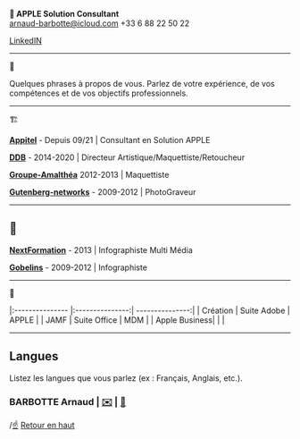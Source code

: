 ** APPLE Solution Consultant**  
arnaud-barbotte@icloud.com
+33 6 88 22 50 22

[LinkedIN](https://fr.linkedin.com/in/arnaudbarbotte)

---
👤

Quelques phrases à propos de vous. Parlez de votre expérience, de vos compétences et de vos objectifs professionnels.

---
🏗️

**[Appitel](https://www.appitel.fr)** - Depuis 09/21 | Consultant en Solution APPLE

**[DDB](https://www.ddb.fr)** - 2014-2020 | Directeur Artistique/Maquettiste/Retoucheur

**[Groupe-Amalthéa](https://www.groupe-amalthea.fr)** 2012-2013 | Maquettiste

**[Gutenberg-networks](https://www.gutenberg.agency/)** - 2009-2012 | PhotoGraveur

---
## 🏫

**[NextFormation](https://nextformation.com/)** - 2013 | Infographiste Multi Média

**[Gobelins](https://www.gobelins.fr/)** - 2009-2012 | Infographiste

---
💼

|:--------------- |:---------------:| ---------------:|
| Création | Suite Adobe | APPLE |
| JAMF | Suite Office | MDM |
| Apple Business| | |

---

## Langues

Listez les langues que vous parlez (ex : Français, Anglais, etc.).

### BARBOTTE Arnaud | [✉️](mailto:votremail@example.com) | [📱](sms:+33688225022)

/[☝️](#hello) [Retour en haut](#navigation-rapide)
